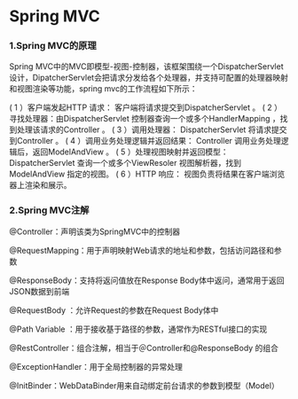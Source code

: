 # Spring MVC

### 1.Spring MVC的原理

Spring MVC中的MVC即模型-视图-控制器，该框架围绕一个DispatcherServlet设计，DipatcherServlet会把请求分发给各个处理器，并支持可配置的处理器映射和视图渲染等功能，spring mvc的工作流程如下所示：

( 1 ）客户端发起HTTP 请求： 客户端将请求提交到DispatcherServlet 。 ( 2 ）寻找处理器：由DispatcherServlet 控制器查询一个或多个HandlerMapping ，找到处理该请求的Controller 。 ( 3 ）调用处理器： DispatcherServlet 将请求提交到Controller 。 ( 4 ）调用业务处理逻辑并返回结果： Controller 调用业务处理逻辑后，返回ModelAndView 。 ( 5 ）处理视图映射并返回模型： DispatcherServlet 查询一个或多个ViewResoler 视图解析器，找到ModelAndView 指定的视图。 ( 6 ）HTTP 响应： 视图负责将结果在客户端浏览器上渲染和展示。

### 2.Spring MVC注解

@Controller：声明该类为SpringMVC中的控制器

@RequestMapping：用于声明映射Web请求的地址和参数，包括访问路径和参数

@ResponseBody：支持将返问值放在Response Body体中返问，通常用于返回JSON数据到前端

@RequestBody ：允许Request的参数在Request Body体中

@Path Variable ：用于接收基于路径的参数，通常作为RESTful接口的实现

@RestController：组合注解，相当于＠Controller和@ResponseBody 的组合

@ExceptionHandler：用于全局控制器的异常处理

@InitBinder：WebDataBinder用来自动绑定前台请求的参数到模型（Model）